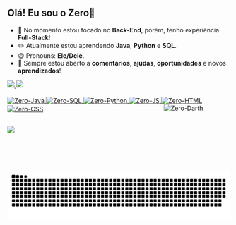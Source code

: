 <h2>Olá! Eu sou o <strong>Zero</strong>👋</h2> 

<ul>
  <li>
    <p1>🔧 No momento estou focado no <strong>Back-End</strong>, porém, tenho experiência <strong>Full-Stack</strong>!</p1>
  </li> 
  <li> 
    <p1>✏️ Atualmente estou aprendendo <strong>Java</strong>, <strong>Python</strong> e <strong>SQL</strong>.</p1>
  </li>
  <li>
    <p1>😄 Pronouns: <strong>Ele/Dele</strong>.</p1>
  </li>
    <li>
  <p1>🤔 Sempre estou aberto a <strong>comentários</strong>, <strong>ajudas</strong>, <strong>oportunidades</strong> e novos <strong>aprendizados</strong>!</p1>
    </li>
</ul>

  <div>
    <a href="https://github.com/Zerodll">
    <img height="150cm" src="https://github-readme-stats.vercel.app/api?username=Zerodll&show_icons=true&theme=radical"/>
    <img height="150cm" src="https://github-readme-stats.vercel.app/api/top-langs/?username=Zerodll&layout=compact&langs_count=168&theme=radical"/>  
  </div>

  <div style="display: inline_block"><br>
    <img align="center" alt="Zero-Java" height="25" width="85" src="https://img.shields.io/badge/Java-ED8B00?style=for-the-badge&logo=openjdk&logoColor=white"/>
    <img align="center" alt="Zero-SQL" height="25" width="100" src="https://img.shields.io/badge/MySQL-00000F?style=for-the-badge&logo=mysql&logoColor=white"/>
    <img align="center" alt="Zero-Python" height="25" width="85" src="https://img.shields.io/badge/Python-14354C?style=for-the-badge&logo=python&logoColor=white"/>
    <img align="center" alt="Zero-JS" height="25" width="90" src="https://img.shields.io/badge/JavaScript-F7DF1E?style=for-the-badge&logo=javascript&logoColor=black"/>
    <img align="center" alt="Zero-HTML" height="25" width="85" src="https://img.shields.io/badge/HTML5-E34F26?style=for-the-badge&logo=html5&logoColor=white"/>
    <img align="center" alt="Zero-CSS" height="25" width="85" src="https://img.shields.io/badge/CSS3-1572B6?style=for-the-badge&logo=css3&logoColor=white"/>
    <img align="right" alt="Zero-Darth" height="150" width="150" src="https://i.pinimg.com/564x/10/88/63/108863a344fd73e258c0e26eceb15835.jpg">
  </div>

  

  ##
  <div>
    <a href="https://www.linkedin.com/in/joaovaparecido" target="_blank"><img src="https://img.shields.io/badge/LinkedIn-0077B5?style=for-the-badge&logo=linkedin&logoColor=white" target="_blank"></a>
  </div>

  <picture>
  <source media="(prefers-color-scheme: dark)" srcset="https://raw.githubusercontent.com/Zerodll/Zerodll/output/github-contribution-grid-snake-dark.svg">
  <img alt="github contribution grid snake animation" src="https://raw.githubusercontent.com/Zerodll/Zerodll/output/github-contribution-grid-snake.svg">
</picture>
